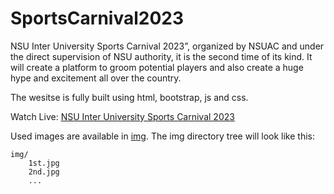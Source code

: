 # SportsCarnival2023

NSU Inter University Sports Carnival 2023”, organized by NSUAC and under the direct supervision of NSU authority, it is the second time of its kind. It will create a platform to groom potential players and also create a huge hype and excitement all over the country.

The wesitse is fully built using html, bootstrap, js and css.

Watch Live: [NSU Inter University Sports Carnival 2023](https://sportscarnival.nsuac.org/)

Used images are available in [img](https://drive.google.com/drive/folders/19BZymWbnjZXQTX4ng3hQZ3qjCO8g7Lz9?usp=drive_link). The img directory tree will look like this:

```
img/
    1st.jpg
    2nd.jpg
    ...
    
```

